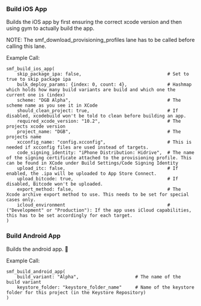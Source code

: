 ### Build iOS App

Builds the iOS app by first ensuring the correct xcode version and then using gym to actually build the app.

NOTE: The smf_download_provisioning_profiles lane has to be called before calling this lane.


Example Call:

```
smf_build_ios_app(
    skip_package_ipa: false,                                # Set to true to skip package ipa
    bulk_deploy_params: {index: 0, count: 4},               # Hashmap which holds how many build variants are build and which one the current one is (index)
    scheme: "DGB Alpha",                                    # The scheme name as you see it in XCode
    should_clean_project: true,                             # If disabled, xcodebuild won't be told to clean before building an app.
    required_xcode_version: "10.2",                         # The projects xcode version      
    project_name: "DGB",                                    # The projects name
    xcconfig_name: "config.xcconfig",                       # This is needed if xcconfig files are used instead of targets.
    code_signing_identity: "iPhone Distribution: Hidrive",  # The name of the signing certificate attached to the provisioning profile. This can be found in XCode under Build Settings/Code Signing Identity
    upload_itc: false,                                      # If enabled, the .ipa will be uploaded to App Store Connect.
    upload_bitcode: true,                                   # If disabled, Bitcode won't be uploaded.
    export_method: false,                                   # The Xcode archive export method to use. This needs to be set for special cases only.
    icloud_environment                                      # ("Development" or "Production"): If the app uses iCloud capabilities, this has to be set accordingly for each target.             
)

```

### Build Android App

Builds the android app. 🎉

Example Call:

```
smf_build_android_app(
    build_variant: "Alpha",                     # The name of the build variant
    keystore_folder: "keystore_folder_name"     # Name of the keystore folder for this project (in the Keystore Repository)      
)

```


